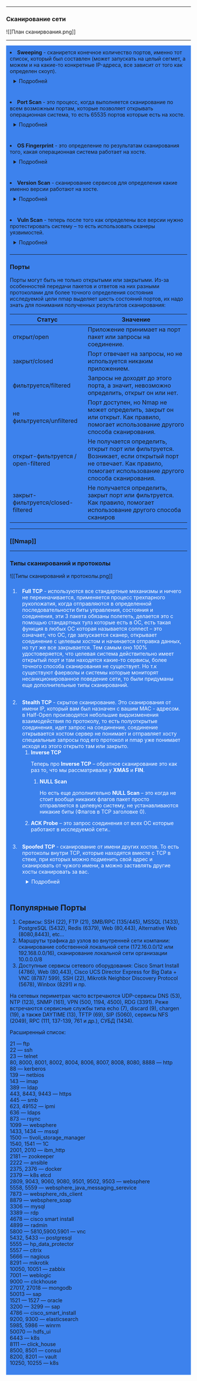 ***
### Сканирование сети
![[План сканирвоания.png]]
***
<div style="background-color: 3d82ed ">
<li style="padding:10px"><b>Sweeping</b> - сканирется конечное количество портов, именно тот список, который был составлен (может запускать на целый сегмет, а можем и на какие-то конкретные IP-адреса, все зависит от того как определен скоуп).

<details style="background-color: 3d82ed; padding:10px">
    <summary style="cursor: pointer">Подробней</summary>
        Это означает, что на каждый ip будет отправлено только фиксированное количество запросов на конкретный порт, то есть не будут просмотрены все 65к портов на открытость/закрытость, на работу каких-то отдельных сервисов на хосте, все это будет просто отправлено в единичном формате.
</details>
<div style="background-color: 3d82ed; margin-top: 10 ">
<li style="padding:10px"><b>Port Scan</b> - это процесс, когда выполняется сканирование по всем возможным портам, которые позволяет открывать операционная система, то есть 65535 портов которые есть на хосте.
<details style="background-color: 3d82ed; padding:10px">
		<summary style="cursor: pointer">Подробней</summary>
    Все 65535 портов сканируются последовательно или с какой-то закономерностью чтобы покрыть весь этот диапазон -> такое сканирование производится намного дольше, это сканирование применяется тогда, когда есть уверенность, что на хосте могут быть открытые порты, но <b>нет никакой информации о текущей базовой системе исследования, нет понимания того какие сервисы там могут быть развёрнуты</b>, только тогда проводится такой тип сканирования, там необходимо сделать определенные допущения: все это будет растягивать время и только отодвигать процесс создания репорта, то есть оттягивать то ради чего все это и затевалось.
</details >

<div style="background-color: 3d82ed; margin-top: 10 ">
<li style="padding:10px"><b>OS Fingerprint</b> - это определение по результатам сканирования того, какая операционная система работает на хосте.
<details style="background-color: 3d82ed; padding:10px">
    <summary style="cursor: pointer">Подробней</summary>
        Иногда для оптимизации применяют различные методики - по известным портам отправляются сообщения, эти сообщения обрабатываются хостом и на основании ответов делается вывод - стоит какая-то операционная система. Тут же отправка сообщений, которые точно выведут предсказуемое поведение операционной системы у того или иного хоста, после этого все это записывается и дальше идут обработки всех данных которые были получены на предыдущих шагах. После того как выясняется какая стоит ОС мы переходим к Version Scan.
</details>

<div style="background-color: 3d82ed; margin-top: 10 ">
<li style="padding:10px"><b>Version Scan</b> - сканирование сервисов для определения какие именно версии работают на хосте.
<details style="background-color: 3d82ed; padding:10px">
    <summary  style="cursor: pointer">Подробней</summary>
        Это очень важно, т.к чаще всего найденные уязвимости относятся именно к версиям программы, операционной системы и т.д. -> это все в дальнейшем и влияет на поиск самих уязвимостей. Это нужно автоматизировать, как-то упростить, что нужно просить у огромной системы.
</details>

<div style="background-color: 3d82ed; margin-top: 10 ">
<li style="padding:10px"><b>Vuln Scan</b> - теперь после того как определены все версии нужно протестировать систему – то есть использовать сканеры уязвимостей.
<details style="background-color: 3d82ed; padding:10px">
    <summary  style="cursor: pointer">Подробней</summary>
        Сканеры уязвимостей рассматриваются как отдельные продукты, но так как мы рассматриваем nmap, будем говорить о нем больше всех, у него есть возможность проверить эти самые уязвимости. Сканеры знают какие данные нужно отправить приложению или ОС чтобы она ответила как уязвимая система. Это прописывается в отдельные скрипты или БД, которая содержится, например, в nmap и дальше анализируется и, если система уязвима, значит ей можно дальше воспользоваться.
</details>

***
### **Порты**

Порты могут быть не только открытыми или закрытыми. Из-за особенностей передачи пакетов и ответов на них разными протоколами для более точного определения состояния исследуемой цели nmap выделяет шесть состояний портов, их надо знать для понимания полученных результатов сканирования:

|Статус|Значение|
|---|---|
|открыт/open|Приложение принимает на порт пакет или запросы на соединение.|
|закрыт/closed|Порт отвечает на запросы, но не используется никаким приложением.|
|фильтруется/filtered|Запросы не доходят до этого порта, а значит, невозможно определить, открыт он или нет.|
|не фильтруется/unfiltered|Порт доступен, но Nmap не может определить, закрыт он или открыт. Как правило, помогает использование другого способа сканирования.|
|открыт-фильтруется / open-filtered|Не получается определить, открыт порт или фильтруется. Возникает, если открытый порт не отвечает. Как правило, помогает использование другого способа сканирования.|
|закрыт-фильтруется/closed-filtered|Не получается определить, закрыт порт или фильтруется. Как правило, помогает использование другого способа сканиров|
***
### [[Nmap]]
***
### Типы сканирований и протоколы
![[Типы сканирований и протоколы.png]]
<ol style=" margin-top: 10; color: #fff">
	<li style="padding:10px; background-color: 3d82ed;"><b>Full TCP</b> - используются все стандартные механизмы и ничего не переиначивается, применяется процесс трехпарного рукопожатия, когда отправляются в определенной последовательности биты управления, состояния и соединения, эти 3 пакета обязаны полететь, делается это с помощью стандартных тулз которые есть в ОС, есть такая функция в любых ОС которая называется connect – это означает, что ОС, где запускается сканер, открывает соединение с целевым хостом и начинается отправка данных, но тут же все закрывается. Тем самым оно 100% удостоверяется, что целевая система действительно имеет открытый порт и там находятся какие-то сервисы, более точного способа сканирования не существует. Но т.к существуют фаерволы и системы которые мониторят несанкционированное поведение сети, то были придуманы еще дополнительные типы сканирований.
	<li style="padding:10px; margin-top: 10; background-color: 3d82ed;"><b>Stealth TCP</b> - скрытое сканирование. Это сканирования от имени IP, который вам был назначен с вашим MAC - адресом. в Half-Open производятся небольшие видоизменения взаимодействия по протоколу, то есть полуоткрытые соединения, идет запрос на соединение, соединение открывается хостом сервер не понимает и отправляет хосту специальные запросы под его протокол и nmap уже понимает исходя из этого открыто там или закрыто.
	<ol>
		<li> <b>Inverse TCP</b>
			<p>Теперь про <b>Inverse TCP</b> – обратное сканирование это как раз то, что мы рассматривали у <b>XMAS</b> и <b>FIN</b>.
		</li>
			<ol>
				<li> <b>NULL Scan</b>
					<p>Но есть еще дополнительно <b>NULL Scan</b> – это когда не стоит вообще никаких флагов пакет просто отправляется в целевую систему, не устанавливаются никакие биты (Флагов в TCP заголовке 0).
				</li>
			</ol>
		<li> <b>ACK Probe</b> – это запрос соединения от всех ОС которые работают в исследуемой сети..
		</li>
	</ol>
	<li style="padding:10px; margin-top: 10; background-color: 3d82ed;"><b>Spoofed TCP</b> - сканирование от имени других хостов. То есть протоколы внутри TCP,
	которые находятся вместе с TCP в стеке, при которых можно подменить свой адрес и сканировать от чужого имени, а можно заставлять другие хосты сканировать за вас.
	<details style="background-color: 3d82ed; padding:10px">
	    <summary  style="cursor: pointer">Подробней</summary>
	        Единственный поддерживаемый nmap способ, когда может быть проведено сканирование другими IP-адресами – IDLE Scan (сканирование при помощи зомби) – это тот тип сканирование, при котором ваша машина, с которой вы запускаете скан не работает на прямую с тем хостом который имеет сервис, который вы хотите изучить. То есть вы отправляете третьему компьютеру несколько пакетов, и он от своего имени обращается к сервису.
	</details>
</ol>

## Популярные Порты
1. Сервисы: SSH (22), FTP (21), SMB/RPC (135/445), MSSQL (1433), PostgreSQL (5432), Redis (6379), Web (80,443), Alternative Web (8080,8443), etc…
2. Маршруты трафика до узлов во внутренней сети компании: сканирование собственной локальной сети (172.16.0.0/12 или 192.168.0.0/16), сканирование локальной сети организации 10.0.0.0/8
3. Доступные сервисы сетевого оборудования: Cisco Smart Install (4786), Web (80,443), Cisco UCS Director Express for Big Data + VNC (8787/ 599), SSH (22), Mikrotik Neighbor Discovery Protocol (5678), Winbox (8291) и пр.

На сетевых периметрах часто встречаются UDP-сервисы DNS (53), NTP (123), SNMP (161), VPN (500, 1194, 4500), RDG (3391). Реже встречаются сервисные службы типа echo (7), discard (9), chargen (19), а также DAYTIME (13), TFTP (69), SIP (5060), сервисы NFS (2049), RPC (111, 137-139, 761 и др.), СУБД (1434).  
  
Расширенный список:  
  
21 — ftp  
22 — ssh  
23 — telnet  
80, 8000, 8001, 8002, 8004, 8006, 8007, 8008, 8080, 8888 — http  
88 — kerberos  
139 — netbios  
143 — imap  
389 — ldap  
443, 8443, 9443 — https  
445 — smb  
623, 49152 — ipmi  
636 — ldaps  
873 — rsync  
1099 — websphere  
1433, 1434 — mssql  
1500 — tivoli_storage_manager  
1540, 1541 — 1С  
2001, 2010 — ibm_http  
2181 — zookeeper  
2222 — ansible  
2375, 2376 — docker  
2379 — k8s etcd  
2809, 9043, 9060, 9080, 9501, 9502, 9503 — websphere  
5558, 5559 — websphere_java_messaging_serevice  
7873 — websphere_rds_client  
8879 — websphere_soap  
3306 — mysql  
3389 — rdp  
4678 — cisco smart install  
4899 — radmin  
5800 — 5810,5900,5901 — vnc  
5432, 5433 — postgresql  
5555 — hp_data_protector  
5557 — citrix  
5666 — nagious  
8291 — mikrotik  
10050, 10051 — zabbix  
7001 — weblogic  
9000 — clickhouse  
27017, 27018 — mongodb  
50013 — sap  
1521 — 1527 — oracle  
3200 — 3299 — sap  
4786 — cisco_smart_install  
9200, 9300 — elasticsearch  
5985, 5986 — winrm  
50070 — hdfs_ui  
6443 — k8s  
8111 — click_house  
8500, 8501 — consul  
8200, 8201 — vault  
10250, 10255 — k8s